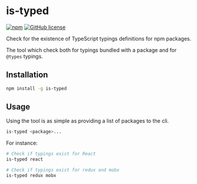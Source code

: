 # is-typed

[![npm](https://img.shields.io/npm/v/is-typed.svg)](https://www.npmjs.com/package/is-typed)
[![GitHub license](https://img.shields.io/github/license/casieber/is-typed.svg)](https://github.com/casieber/is-typed/blob/master/LICENSE.txt)

Check for the existence of TypeScript typings definitions for npm packages.

The tool which check both for typings bundled with a package and for `@types` typings.

## Installation

```bash
npm install -g is-typed
```

## Usage

Using the tool is as simple as providing a list of packages to the cli.

```bash
is-typed <package>...
```

For instance:

```bash
# Check if typings exist for React
is-typed react

# Check if typings exist for redux and mobx
is-typed redux mobx
```
